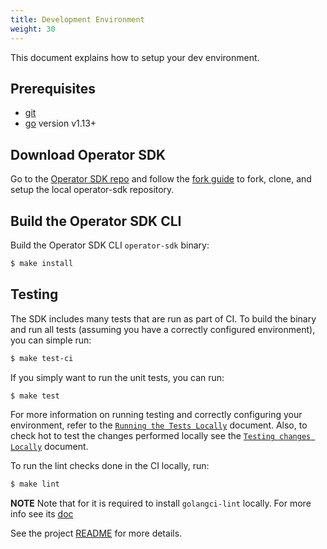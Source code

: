 ```yaml
---
title: Development Environment
weight: 30
---
```


This document explains how to setup your dev environment.

## Prerequisites
- [git][git-tool]
- [go][go-tool] version v1.13+

## Download Operator SDK

Go to the [Operator SDK repo][repo-sdk] and follow the [fork guide][fork-guide] to fork, clone, and setup the local operator-sdk repository.
## Build the Operator SDK CLI

Build the Operator SDK CLI `operator-sdk` binary:

```sh
$ make install
```

## Testing

The SDK includes many tests that are run as part of CI.
To build the binary and run all tests (assuming you have a correctly configured environment),
you can simple run:

```sh
$ make test-ci
```

If you simply want to run the unit tests, you can run:

```sh
$ make test
```

For more information on running testing and correctly configuring your environment,
refer to the [`Running the Tests Locally`][running-the-tests] document. Also, to check hot to test the changes performed locally see the [`Testing changes Locally`][testing-changes-locally] document.


To run the lint checks done in the CI locally, run:

```sh
$ make lint
```

**NOTE** Note that for it is required to install `golangci-lint` locally. For more info see its [doc](https://github.com/golangci/golangci-lint#install)

See the project [README][sdk-readme] for more details.

[git-tool]:https://git-scm.com/downloads
[go-tool]:https://golang.org/dl/
[repo-sdk]:https://github.com/operator-framework/operator-sdk
[fork-guide]:https://help.github.com/en/articles/fork-a-repo
[docker-tool]:https://docs.docker.com/install/
[kubectl-tool]:https://kubernetes.io/docs/tasks/tools/install-kubectl/
[sdk-readme]: https://github.com/operator-framework/operator-sdk/blob/master/README.md
[running-the-tests]: ../testing/running-the-tests
[testing-changes-locally]: ../testing/local-changes.md 